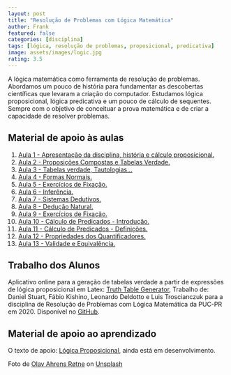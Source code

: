 ```yaml
---
layout: post
title: "Resolução de Problemas com Lógica Matemática"
author: Frank
featured: false
categories: [disciplina]
tags: [lógica, resolução de problemas, proposicional, predicativa]
image: assets/images/logic.jpg
rating: 3.5
---
```


A lógica matemática como ferramenta de resolução de problemas. Abordamos um pouco de história para fundamentar as descobertas científicas que levaram a criação do computador. Estudamos lógica proposicional, lógica predicativa e um pouco de cálculo de sequentes. Sempre com o objetivo de conceituar a prova matemática e de criar a capacidade de resolver problemas.

<h2>Material de apoio às aulas</h2>

<ol>
<li><a href="https://frankalcantara.com/Aulas/Logica/out/Aula1.html#/" target="_blank" rel="noopener">Aula 1 - Apresentação da disciplina, história e cálculo proposicional.</a></li>

<li><a href="https://frankalcantara.com/Aulas/Logica/out/Aula2.html#/" target="_blank" rel="noopener">Aula 2 - Proposições Compostas e Tabelas Verdade.</a></li>

<li><a href="https://frankalcantara.com/Aulas/Logica/out/Aula3.html#/" target="_blank" rel="noopener">Aula 3 - Tabelas verdade, Tautologias...</a></li>

<li><a href="https://frankalcantara.com/Aulas/Logica/out/Aula4.html#/" target="_blank" rel="noopener">Aula 4 - Formas Normais.</a></li>

<li><a href="https://frankalcantara.com/Aulas/Logica/out/Aula5.html#/" target="_blank" rel="noopener">Aula 5 - Exercícios de Fixação.</a></li>

<li><a href="https://frankalcantara.com/Aulas/Logica/out/Aula6.html#/" target="_blank" rel="noopener">Aula 6 - Inferência.</a></li>

<li><a href="https://frankalcantara.com/Aulas/Logica/out/Aula7.html#/" target="_blank" rel="noopener">Aula 7 - Sistemas Dedutivos.</a></li>

<li><a href="https://frankalcantara.com/Aulas/Logica/out/Aula8.html#/" target="_blank" rel="noopener">Aula 8 - Dedução Natural.</a></li>

<li><a href="https://frankalcantara.com/Aulas/Logica/out/Aula9.html#/" target="_blank" rel="noopener">Aula 9 - Exercícios de Fixação.</a></li>

<li><a href="https://frankalcantara.com/Aulas/Logica/out/Aula10.html#/" target="_blank" rel="noopener">Aula 10 - Cálculo de Predicados - Introdução.</a></li>

<li><a href="https://frankalcantara.com/Aulas/Logica/out/Aula11.html#/" target="_blank" rel="noopener">Aula 11 - Cálculo de Predicados - Definições.</a></li>

<li><a href="https://frankalcantara.com/Aulas/Logica/out/Aula12.html#/" target="_blank" rel="noopener">Aula 12 - Propriedades dos Quantificadores.</a></li>

<li><a href="https://frankalcantara.com/Aulas/Logica/out/Aula13.html#/" target="_blank" rel="noopener">Aula 13 - Validade e Equivalência.</a></li>

</ol>

<h2>Trabalho dos Alunos</h2>

<p>Aplicativo online para a geração de tabelas verdade a partir de expressões de lógica proposicional em Latex: <a href="https://equipepucpr.com.br/truthtable/" target="_blank" rel="noopener" rel="noopener noreferrer">Truth Table Generator</a>, Trabalho de: Daniel Stuart, Fábio Kishino, Leonardo Deldotto e Luis Troscianczuk para a disciplina de Resolução
de Problemas com Lógica Matemática da PUC-PR em 2020. Disponível no <a href="https://github.com/equipepucpr/truthtable" target="_blank" rel="noopener" rel="noopener noreferrer">GitHub</a>.</p>

<h2>Material de apoio ao aprendizado</h2>

<p>O texto de apoio: <a href="https://github.com/frankalcantara/Aulas/blob/master/Logica/out/logicaProposicional.pdf" target="_blank" rel="noopener" rel="noopener noreferrer">Lógica Proposicional</a>, ainda está em desenvolvimento.</p>

<span>Foto de <a href="https://unsplash.com/@olav_ahrens?utm_source=unsplash&amp;utm_medium=referral&amp;utm_content=creditCopyText">Olav Ahrens Røtne</a> on <a href="https://unsplash.com/s/photos/problems?utm_source=unsplash&amp;utm_medium=referral&amp;utm_content=creditCopyText">Unsplash</a></span>
